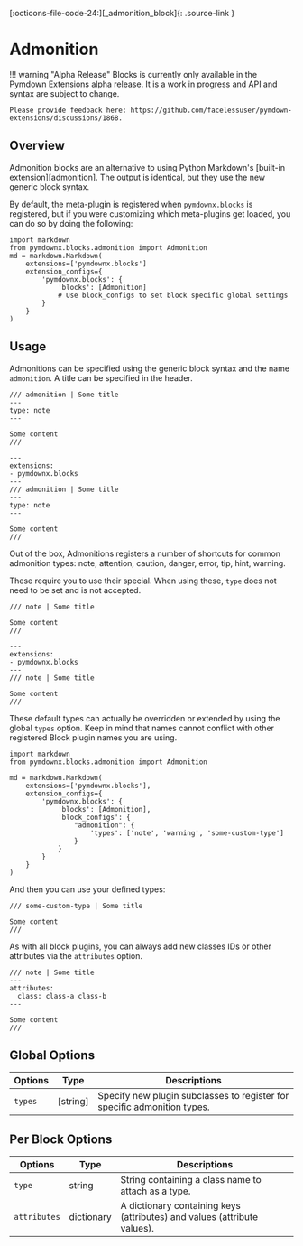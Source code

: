 [:octicons-file-code-24:][_admonition_block]{: .source-link }

# Admonition

!!! warning "Alpha Release"
    Blocks is currently only available in the Pymdown Extensions alpha release. It is a work in progress and API and
    syntax are subject to change.

    Please provide feedback here: https://github.com/facelessuser/pymdown-extensions/discussions/1868.

## Overview

Admonition blocks are an alternative to using Python Markdown's [built-in extension][admonition]. The output is
identical, but they use the new generic block syntax.

By default, the meta-plugin is registered when `pymdownx.blocks` is registered, but if you were customizing which
meta-plugins get loaded, you can do so by doing the following:

```py3
import markdown
from pymdownx.blocks.admonition import Admonition
md = markdown.Markdown(
    extensions=['pymdownx.blocks']
    extension_configs={
        'pymdownx.blocks': {
            'blocks': [Admonition]
            # Use block_configs to set block specific global settings
        }
    }
)
```

## Usage

Admonitions can be specified using the generic block syntax and the name `admonition`. A title can be specified in
the header.

``` title="Example: Admonition"
/// admonition | Some title
---
type: note
---

Some content
///
```

<div class="result" markdown>

```md-render
---
extensions:
- pymdownx.blocks
---
/// admonition | Some title
---
type: note
---

Some content
///
```

</div>


Out of the box, Admonitions registers a number of shortcuts for common admonition types: note, attention, caution,
danger, error, tip, hint, warning.

These require you to use their special. When using these, `type` does not need to be set and is not accepted.

``` title="Example: Note"
/// note | Some title

Some content
///
```

<div class="result" markdown>

```md-render
---
extensions:
- pymdownx.blocks
---
/// note | Some title

Some content
///
```
</div>

These default types can actually be overridden or extended by using the global `types` option. Keep in mind that names
cannot conflict with other registered Block plugin names you are using.

```py3
import markdown
from pymdownx.blocks.admonition import Admonition

md = markdown.Markdown(
    extensions=['pymdownx.blocks'],
    extension_configs={
        'pymdownx.blocks': {
            'blocks': [Admonition],
            'block_configs': {
                "admonition": {
                    'types': ['note', 'warning', 'some-custom-type']
                }
            }
        }
    }
)
```

And then you can use your defined types:

```
/// some-custom-type | Some title

Some content
///
```

As with all block plugins, you can always add new classes IDs or other attributes via the `attributes` option.

```
/// note | Some title
---
attributes:
  class: class-a class-b
---

Some content
///
```

## Global Options

Options | Type       | Descriptions
------- | ---------- | ------------
`types` | \[string\] | Specify new plugin subclasses to register for specific admonition types.

## Per Block Options

Options      | Type       | Descriptions
------------ | ---------- | ------------
`type`       | string     | String containing a class name to attach as a type.
`attributes` | dictionary | A dictionary containing keys (attributes) and values (attribute values).
